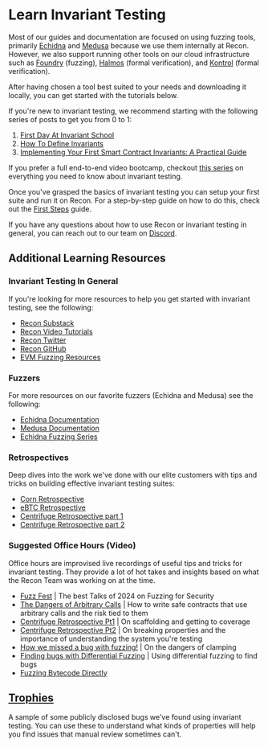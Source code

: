 # Learn Invariant Testing

Most of our guides and documentation are focused on using fuzzing tools, primarily [Echidna](https://github.com/crytic/echidna) and [Medusa](https://github.com/crytic/medusa) because we use them internally at Recon. However, we also support running other tools on our cloud infrastructure such as [Foundry](https://github.com/foundry-rs/foundry) (fuzzing), [Halmos](https://github.com/a16z/halmos) (formal verification), and [Kontrol](https://github.com/runtimeverification/kontrol) (formal verification). 

After having chosen a tool best suited to your needs and downloading it locally, you can get started with the tutorials below.

If you're new to invariant testing, we recommend starting with the following series of posts to get you from 0 to 1: 

1. [First Day At Invariant School](https://getrecon.substack.com/p/first-day-at-invariant-school?r=34r2zr)
2. [How To Define Invariants](https://getrecon.substack.com/p/how-to-define-invariants?r=34r2zr)
3. [Implementing Your First Smart Contract Invariants: A Practical Guide](https://getrecon.substack.com/p/implementing-your-first-few-invariants?r=34r2zr)

If you prefer a full end-to-end video bootcamp, checkout [this series](https://getrecon.xyz/bootcamp) on everything you need to know about invariant testing.

Once you've grasped the basics of invariant testing you can setup your first suite and run it on Recon. For a step-by-step guide on how to do this, check out the [First Steps](../writing_invariant_tests/first_steps.md) guide.

<!-- or use the documentation in the _Using Recon_ section to help guide you.  -->

If you have any questions about how to use Recon or invariant testing in general, you can reach out to our team on [Discord](https://discord.gg/aCZrCBZdFd).

## Additional Learning Resources

### Invariant Testing In General
If you're looking for more resources to help you get started with invariant testing, see the following: 

- [Recon Substack](https://getrecon.substack.com)
- [Recon Video Tutorials](https://getrecon.xyz/media)
- [Recon Twitter](https://x.com/getrecon)
- [Recon GitHub](https://github.com/Recon-Fuzz)
- [EVM Fuzzing Resources](https://github.com/perimetersec/evm-fuzzing-resources)

### Fuzzers
For more resources on our favorite fuzzers (Echidna and Medusa) see the following: 

- [Echidna Documentation](https://secure-contracts.com/program-analysis/echidna/index.html)
- [Medusa Documentation](https://secure-contracts.com/program-analysis/medusa/docs/src/index.html)
- [Echidna Fuzzing Series](https://youtube.com/playlist?list=PLciHOL_J7Iwqdja9UH4ZzE8dP1IxtsBXI&si=Mar9xYrg4Ie-vc_0)



### Retrospectives

Deep dives into the work we've done with our elite customers with tips and tricks on building effective invariant testing suites:

- [Corn Retrospective](https://getrecon.substack.com/p/corn-engagement-retrospective)
- [eBTC Retrospective](https://getrecon.substack.com/p/ebtc-retrospective)
- [Centrifuge Retrospective part 1](https://getrecon.substack.com/p/lessons-learned-from-fuzzing-centrifuge)
- [Centrifuge Retrospective part 2](https://getrecon.substack.com/p/lessons-learned-from-fuzzing-centrifuge-059)


### Suggested Office Hours (Video)

Office hours are improvised live recordings of useful tips and tricks for invariant testing. They provide a lot of hot takes and insights based on what the Recon Team was working on at the time.

- [Fuzz Fest](https://www.youtube.com/watch?v=Cqmu-mhSLt8) | The best Talks of 2024 on Fuzzing for Security
- [The Dangers of Arbitrary Calls](https://www.youtube.com/watch?v=8-qWL2Dcgpc) | How to write safe contracts that use arbitrary calls and the risk tied to them
- [Centrifuge Retrospective Pt1](https://www.youtube.com/watch?v=AT3fMhPDZFU) | On scaffolding and getting to coverage
- [Centrifuge Retrospective Pt2](https://www.youtube.com/watch?v=eBVp6WyEIx4) | On breaking properties and the importance of understanding the system you're testing
- [How we missed a bug with fuzzing!](https://www.youtube.com/watch?v=fXG2JwvoFZ0&t=8s) | On the dangers of clamping
- [Finding bugs with Differential Fuzzing](https://www.youtube.com/watch?v=AMCN1HP84BQ) | Using differential fuzzing to find bugs
- [Fuzzing Bytecode Directly](https://www.youtube.com/watch?v=RWvA9myV_LQ)

## <a href="https://getrecon.xyz/#trophies" target="_blank" rel="noopener noreferrer">Trophies</a>

A sample of some publicly disclosed bugs we've found using invariant testing. You can use these to understand what kinds of properties will help you find issues that manual review sometimes can't.
